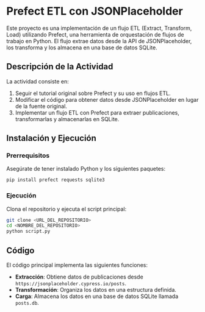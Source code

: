 # Prefect ETL con JSONPlaceholder

Este proyecto es una implementación de un flujo ETL (Extract, Transform, Load) utilizando Prefect, una herramienta de orquestación de flujos de trabajo en Python. El flujo extrae datos desde la API de JSONPlaceholder, los transforma y los almacena en una base de datos SQLite.

## Descripción de la Actividad

La actividad consiste en:

1. Seguir el tutorial original sobre Prefect y su uso en flujos ETL.
2. Modificar el código para obtener datos desde JSONPlaceholder en lugar de la fuente original.
3. Implementar un flujo ETL con Prefect para extraer publicaciones, transformarlas y almacenarlas en SQLite.

## Instalación y Ejecución

### Prerrequisitos

Asegúrate de tener instalado Python y los siguientes paquetes:

```bash
pip install prefect requests sqlite3
```

### Ejecución

Clona el repositorio y ejecuta el script principal:

```bash
git clone <URL_DEL_REPOSITORIO>
cd <NOMBRE_DEL_REPOSITORIO>
python script.py
```

## Código

El código principal implementa las siguientes funciones:

- **Extracción**: Obtiene datos de publicaciones desde `https://jsonplaceholder.cypress.io/posts`.
- **Transformación**: Organiza los datos en una estructura definida.
- **Carga**: Almacena los datos en una base de datos SQLite llamada `posts.db`.




